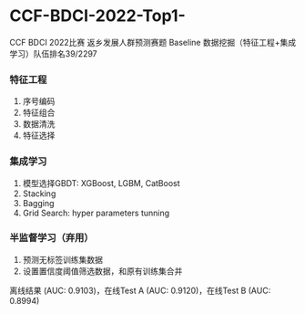 # CCF-BDCI-2022-Top1-
CCF BDCI 2022比赛 返乡发展人群预测赛题 Baseline 数据挖掘（特征工程+集成学习）队伍排名39/2297  

### 特征工程
1. 序号编码
2. 特征组合
3. 数据清洗
4. 特征选择
  
### 集成学习
1. 模型选择GBDT: XGBoost, LGBM, CatBoost
2. Stacking
3. Bagging
4. Grid Search: hyper parameters tunning
  
### 半监督学习（弃用）
1. 预测无标签训练集数据
2. 设置置信度阈值筛选数据，和原有训练集合并
  
离线结果 (AUC: 0.9103)，在线Test A (AUC: 0.9120)，在线Test B (AUC: 0.8994)
